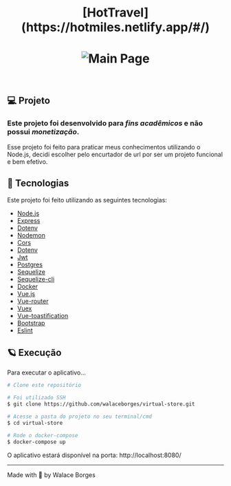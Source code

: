 <h1 align="center">
  [HotTravel](https://hotmiles.netlify.app/#/)
</h1>
<h1 align="center">
    <img alt="Main Page" src="https://thumbs.dreamstime.com/b/travel-banner-flat-vector-vacation-design-set-concept-illustration-54835759.jpg" />
</h1>

<br>

## 💻 Projeto

### Este projeto foi desenvolvido para *fins acadêmicos* e não possui *monetização*.

Esse projeto foi feito para praticar meus conhecimentos utilizando o Node.js, decidi escolher pelo encurtador de url por ser um projeto funcional e bem efetivo.

## 🧪 Tecnologias

Este projeto foi feito utilizando as seguintes tecnologias:

- [Node.js](https://nodejs.org/en/)
- [Express](https://expressjs.com/)
- [Dotenv](https://www.npmjs.com/package/dotenv)
- [Nodemon](https://www.npmjs.com/package/nodemon)
- [Cors](https://www.npmjs.com/package/nodemon)
- [Dotenv](https://www.npmjs.com/package/nodemon)
- [Jwt](https://www.npmjs.com/package/nodemon)
- [Postgres](https://www.npmjs.com/package/nodemon)
- [Sequelize](https://www.npmjs.com/package/nodemon)
- [Sequelize-cli](https://www.npmjs.com/package/nodemon)
- [Docker](https://www.npmjs.com/package/nodemon)
- [Vue.js](https://www.npmjs.com/package/nodemon)
- [Vue-router](https://www.npmjs.com/package/nodemon)
- [Vuex](https://www.npmjs.com/package/nodemon)
- [Vue-toastification](https://www.npmjs.com/package/nodemon)
- [Bootstrap](https://www.npmjs.com/package/nodemon)
- [Eslint](https://www.npmjs.com/package/nodemon)

## 🪐 Execução 

Para executar o aplicativo...

```bash
# Clone este repositório

# Foi utilizado SSH
$ git clone https://github.com/walaceborges/virtual-store.git

# Acesse a pasta do projeto no seu terminal/cmd
$ cd virtual-store

# Rode o docker-compose
$ docker-compose up

```

O aplicativo estará disponível na porta: http://localhost:8080/

---

Made with 🧡 by Walace Borges
